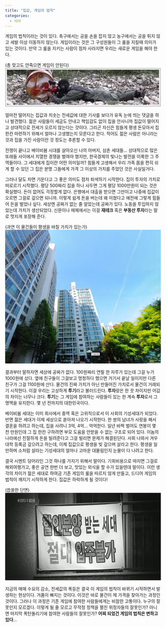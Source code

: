 ```yaml
---
title: "집값, 게임의 법칙"
categories:
  - 시사
---
```


게임의 법칙이라는 것이 있다. 축구에서는 공을 손을 잡지 않고 농구에서는 공을 튀지 않고 세발 이상 이동하지 않는다. 게임이라는 것은 그 구성원들이 그 룰을 지킬때 의미가 있는 것이다. 만약 그 룰을 지키는 사람이 점차 사라지면 우리는 새로운 게임을 해야 한다.  

(총 맞고도 안죽으면 게임이 안된다)
![](/assets/images/posts/2011/10/cfile26-uf-15536d3d4e8ebc3d055f5c.jpg)

얼마전 떨어지는 집값과 치솟는 전세값에 대한 기사를 보다가 유독 눈에 띄는 댓글을 하나 발견했다. 젊은 사람들이 세금도 안내고 책임감도 없이 집을 안사니까 집값이 떨어지고 상대적으로 전세가 오르지 않는다는 것이다. 그리곤 자신은 힘들게 평생 돈모아서 집한칸 마련하기 위해서 얼마나 고생했는지 모른다고 한다. 적어도 젊은 사람은 아니라는 것과 집을 가진 사람이란 것 정도는 추론할 수 있다.  
  
전쟁이 끝나고 베이비붐 시대를 살아오신 나의 아버지, 삼촌 세대들... 상대적으로 많은 또래들 사이에서 치열한 경쟁을 벌여야 했지만, 한국경제의 빛나는 발전을 이룩한 그 주역들이다. 그 세대에게 집이란 어떤 의미일까? 힘들게 고생해서 우리 가족 몸을 편히 쉬게 할 수 있던 그 집은 분명 그들에게 가격 그 이상의 가치를 주었던 것은 사실일거다.  
  
그러나 달도 차면 기운다고 그 좋은 의미도 점차 퇴색하기 시작한다. 집이 투자의 가치로 떠로르기 시작했다. 평당 500짜리 집을 하나 사두면 그게 평당 1000만원이 되는 것은 확실했다. 돈이 없어도 걱정할게 없다. 은행에서 대출을 받으면 그만이고 나중에 집값이 오르면 그걸로 갚으면 되니까. 이렇게 쉽게 돈을 버는데 왜 미쳤다고 예전에 그렇게 힘들어 돈을 벌었나 싶다. 세상엔 공짜가 없는 줄 알았는데 공짜가 있다. 노동을 투입하지 않았는데 가치가 생산되었다. 신문이나 매체에서는 이걸 **재테크** 혹은 **부동산 투자**라는 말로 멋지게 포장해 준다.  

(과연 이 물건들이 평생을 바칠 가치가 있는가)
![](/assets/images/posts/2011/10/cfile2-uf-152c7e4a4e8ebb342a81ca.jpg)

결과부터 말하자면 세상에 공짜가 없다. 100원짜리 연필 한 자루가 있는데 그걸 누가 1000원에 샀다. 옆에 친구들이 그걸보고 멍청하다 했으면 거기서 끝날 일이지만 다른 친구가 그걸 1100원에 산다. 물건의 진짜 가치가 아닌 만들어진 가치로서 물건이 거래되기 시작한다. 이걸 우리는 고상하게 **투기**라고 불러드린다. **투자**랑은 한 끗 차이지만 어감의 차이는 너무나 크다. **투기**는 그 게임에 참여하는 사람들이 있는 한 계속 **투자**로서 그 명맥을 유지한다. 몇 년 전까지의 대한민국이다.  
  
베이비붐 세대는 이미 회사에서 중역 혹은 고위직으로서 이 사회의 기성세대가 되었다. 반면 젊은 세대가 이제 세상으로 쏟아져 나오기 시작한다. 한 쌍의 남녀가 사랑을 해서 결혼을 하려고 하는데, 집을 사려니 3억, 4억... 억억한다. 일년 바짝 벌어도 연봉이 몇 천 만원인데 그 집 한칸 구하려면 부모 도움을 안받을 수 없는 구조로 되어 있다. 이놈의 나라에선 친절하게 돈을 빌려준다고 그걸 빌리면 문제가 해결된단다. 사회 나와서 겨우 대학 등록금 갚으려고 하는데, 이제 집값으로 평생을 빚 갚으며 살라고 한다. 평생을 일만하며 소처럼 살라는 기성세대의 얼마나 고마운 대물림인지 눈물이 다 나려고 한다.  
  
결국 시멘트 덩어리인 그것 하나를 가지기 위해서 말이다. 기회비용으로 따지면 그걸로 해외여행가고, 좋은 공연 한번 더 보고, 맛있는 외식을 할 수가 있을텐데 말이다. 이런 생각의 차이가 젊은 세대로 하여금 기존 게임의 룰을 따르지 않게 만들고, 드디어 게임의 법칙이 깨지기 시작하게 한다. 집값은 하락하게 될 것이다!  

(씁쓸한 단면)
![](/assets/images/posts/2011/10/cfile23-uf-1733d7424e8eba7517f127.jpg)  

지금의 매매 수요의 감소, 전세값의 폭등은 결국 이 게임의 법칙이 바뀌기 시작하면서 발생하는 현상이다. 거품이 빠지는 것이다. 이것은 바로 물건이 제 가격을 찾아가는 과정인 것이다. 그러나 이 과정은 기존 게임에 참여한 사람들에게는 비참한 고통이다. 누구의 잘못인지 모르겠다. 이렇게 될 줄 모르고 무작정 정책을 펼친 위정자들의 잘못인가? 아니면 마지막 폭탄돌리기에 참여한 사람들의 잘못인가? **어찌 되었건 게임의 법칙은 변하고 있다**...
